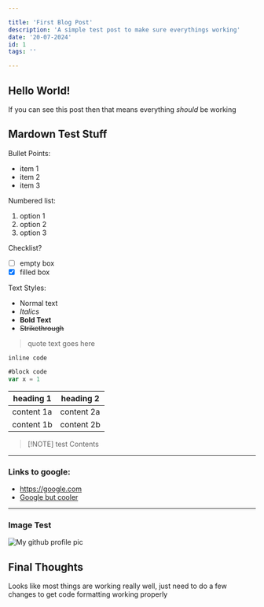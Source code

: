 ```yaml
---

title: 'First Blog Post'
description: 'A simple test post to make sure everythings working'
date: '20-07-2024'
id: 1
tags: ''

---
```


## Hello World!

If you can see this post then that means everything *should* be working


## Mardown Test Stuff

Bullet Points:
- item 1
- item 2
- item 3

Numbered list:
1. option 1
2. option 2
3. option 3

Checklist?
- [ ] empty box
- [x] filled box

Text Styles:
- Normal text
- *Italics*
- **Bold Text**
- ~~Strikethrough~~

> quote text goes here

`inline code`

```js
#block code
var x = 1
```


| heading 1  | heading 2  |
| ---------- | ---------- |
| content 1a | content 2a |
| content 1b | content 2b |

<!-- ::ProjectCardV2
---
src:https://img.itch.zone/aW1nLzE3MzE3NDAzLnBuZw==/315x250%23c/pxmt%2BB.png
title:ChronoChamber
description:Complete the level before time catches up to you
---
:: -->

> [!NOTE] test
> Contents

---

### Links to google:

- https://google.com
- [Google but cooler](https://google.com)

---

### Image Test
![My github profile pic](https://avatars.githubusercontent.com/u/41929769)

## Final Thoughts

Looks like most things are working really well, just need to do a few changes to get code formatting working properly